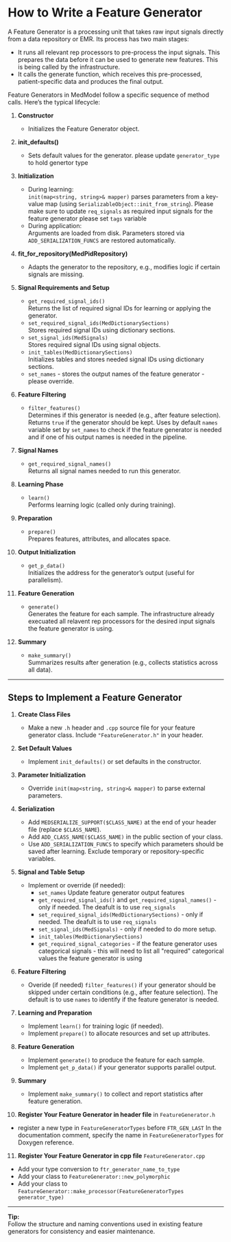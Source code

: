 # How to Write a Feature Generator
A Feature Generator is a processing unit that takes raw input signals directly from a data repository or EMR.
Its process has two main stages:

- It runs all relevant rep processors to pre-process the input signals. This prepares the data before it can be used to generate new features. This is being called by the infrastructure.
- It calls the generate function, which receives this pre-processed, patient-specific data and produces the final output.

Feature Generators in MedModel follow a specific sequence of method calls. Here’s the typical lifecycle:

1. **Constructor**
   - Initializes the Feature Generator object.

2. **init_defaults()**
   - Sets default values for the generator. please update `generator_type` to hold genertor type

3. **Initialization**
   - During learning:  
     `init(map<string, string>& mapper)` parses parameters from a key-value map (using `SerializableObject::init_from_string`).
     Please make sure to update `req_signals` as required input signals for the feature generator
     please set `tags` variable 
   - During application:  
     Arguments are loaded from disk. Parameters stored via `ADD_SERIALIZATION_FUNCS` are restored automatically.

4. **fit_for_repository(MedPidRepository)**
   - Adapts the generator to the repository, e.g., modifies logic if certain signals are missing.

5. **Signal Requirements and Setup**
   - `get_required_signal_ids()`  
     Returns the list of required signal IDs for learning or applying the generator.
   - `set_required_signal_ids(MedDictionarySections)`  
     Stores required signal IDs using dictionary sections.
   - `set_signal_ids(MedSignals)`  
     Stores required signal IDs using signal objects.
   - `init_tables(MedDictionarySections)`  
     Initializes tables and stores needed signal IDs using dictionary sections.
   - `set_names` - stores the output names of the feature generator - please override.
   

6. **Feature Filtering**
   - `filter_features()`  
     Determines if this generator is needed (e.g., after feature selection). Returns `true` if the generator should be kept. Uses by default `names` variable set by `set_names` to check if the feature generator is needed and if one of his output names is needed in the pipeline.

7. **Signal Names**
   - `get_required_signal_names()`  
     Returns all signal names needed to run this generator.

8. **Learning Phase**
   - `learn()`  
     Performs learning logic (called only during training).

9. **Preparation**
   - `prepare()`  
     Prepares features, attributes, and allocates space.

10. **Output Initialization**
    - `get_p_data()`  
      Initializes the address for the generator’s output (useful for parallelism).

11. **Feature Generation**
    - `generate()`  
      Generates the feature for each sample. The infrastructure already execuated all relavent rep processors for the desired input signals the feature generator is using. 

12. **Summary**
    - `make_summary()`  
      Summarizes results after generation (e.g., collects statistics across all data).

---

## Steps to Implement a Feature Generator

1. **Create Class Files**
   - Make a new `.h` header and `.cpp` source file for your feature generator class. Include `"FeatureGenerator.h"` in your header.

2. **Set Default Values**
   - Implement `init_defaults()` or set defaults in the constructor.

3. **Parameter Initialization**
   - Override `init(map<string, string>& mapper)` to parse external parameters.

4. **Serialization**
   - Add `MEDSERIALIZE_SUPPORT($CLASS_NAME)` at the end of your header file (replace `$CLASS_NAME`).
   - Add `ADD_CLASS_NAME($CLASS_NAME)` in the public section of your class.
   - Use `ADD_SERIALIZATION_FUNCS` to specify which parameters should be saved after learning. Exclude temporary or repository-specific variables.

5. **Signal and Table Setup**
   - Implement or override (if needed):
     - `set_names` Update feature generator output features
     - `get_required_signal_ids()` and `get_required_signal_names()` - only if needed. The deafult is to use `req_signals`
     - `set_required_signal_ids(MedDictionarySections)`  - only if needed. The deafult is to use `req_signals`
     - `set_signal_ids(MedSignals)` - only if needed to do more setup. 
     - `init_tables(MedDictionarySections)`
     - `get_required_signal_categories` - if the feature generator uses categorical signals - this will need to list all "required" categorical values the feature generator is using

6. **Feature Filtering**
   - Overide (if needed) `filter_features()` if your generator should be skipped under certain conditions (e.g., after feature selection). The default is to use `names` to identify if the feature generator is needed.

7. **Learning and Preparation**
   - Implement `learn()` for training logic (if needed).
   - Implement `prepare()` to allocate resources and set up attributes.

8. **Feature Generation**
   - Implement `generate()` to produce the feature for each sample.
   - Implement `get_p_data()` if your generator supports parallel output.

9. **Summary**
   - Implement `make_summary()` to collect and report statistics after feature generation.

10. **Register Your Feature Generator in header file** in `FeatureGenerator.h`
   - register a new type in `FeatureGeneratorTypes` before `FTR_GEN_LAST` In the documentation comment, specify the name in `FeatureGeneratorTypes` for Doxygen reference. 

11. **Register Your Feature Generator in cpp file** `FeatureGenerator.cpp`
   - Add your type conversion to `ftr_generator_name_to_type`
   - Add your class to `FeatureGenerator::new_polymorphic`
   - Add your class to `FeatureGenerator::make_processor(FeatureGeneratorTypes generator_type)`

---

**Tip:**  
Follow the structure and naming conventions used in existing feature generators for consistency and easier maintenance.
